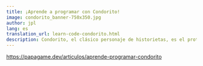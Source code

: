 ```yaml
---
title: ¡Aprende a programar con Condorito!
image: condorito_banner-750x350.jpg
author: jpl
lang: es
translation_url: learn-code-condorito.html
description: Condorito, el clásico personaje de historietas, es el protagonista de las actividades para aprender a programar en la Hora del Código 2016
---
```


https://papagame.dev/articulos/aprende-programar-condorito
